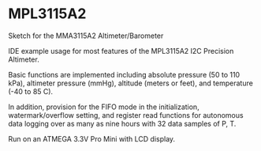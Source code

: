 MPL3115A2
=========

Sketch for the MMA3115A2 Altimeter/Barometer

 IDE example usage for most features of the MPL3115A2 I2C Precision Altimeter.
 
 Basic functions are implemented including absolute pressure (50 to 110 kPa), altimeter pressure (mmHg), 
 altitude (meters or feet), and temperature (-40 to 85 C).
 
 In addition, provision for the FIFO mode in the initialization, watermark/overflow setting, and register
 read functions for autonomous data logging over as many as nine hours with 32 data samples of P, T.
 
 Run on an ATMEGA 3.3V Pro Mini with LCD display.
